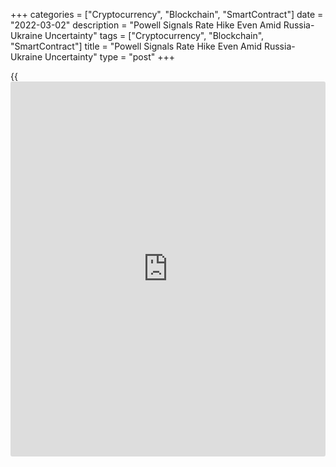 +++
categories = ["Cryptocurrency", "Blockchain", "SmartContract"]
date = "2022-03-02"
description = "Powell Signals Rate Hike Even Amid Russia-Ukraine Uncertainty"
tags = ["Cryptocurrency", "Blockchain", "SmartContract"]
title = "Powell Signals Rate Hike Even Amid Russia-Ukraine Uncertainty"
type = "post"
+++

{{<iframe id="large-banner" src="https://www.bounty.group/#slide=2.0" width="100%" height="600" scrolling="no" style="border: 0px solid rgb(216, 221, 230); border-radius: 3px;">}}

While acknowledging the economic uncertainty introduced by Russia's
invasion of Ukraine, Federal Reserve Chair Jerome Powell indicated
during congressional testimony on Wednesday that the central bank is
still likely to raise interest rates later this month.

Powell told members of the House Financial Services Committee the Fed
believes it remains appropriate to raise rates at the next meeting on
March 15-16, citing inflation well above 2 percent and the strong labor
market.

"The process of removing [policy](https://www.fintechee.com/policy/) accommodation in current circumstances
will involve both increases in the target range of the federal funds
rate and reduction in the size of the Federal Reserve's balance sheet,"
Powell said.

"As the FOMC noted in January, the federal funds rate is our primary
means of adjusting the stance of monetary [policy](https://www.fintechee.com/policy/)," he added. "Reducing
our balance sheet will commence after the process of raising interest
rates has begun, and will proceed in a predictable manner primarily
through adjustments to reinvestments."

The likely increase in interest rates comes even though Powell
acknowledged that the Russia-Ukraine conflict has introduced significant
uncertainty for the U.S. economic outlook.

"The near-term effects on the U.S. [economy][1] of the invasion of
Ukraine, the ongoing war, the sanctions, and of events to come, remain
highly uncertain," Powell said.

"Making appropriate monetary [policy](https://www.fintechee.com/policy/) in this environment requires a
recognition that the economy evolves in unexpected ways," he added. "We
will need to be nimble in responding to incoming data and the evolving
outlook."

CME Group's FedWatch Tool currently indicates a 90.5 percent chance the
Fed will raise interest rates by 25 basis points later this month.

For comments and feedback [contact](https://www.playgroundfx.com/contact/): editorial@rtt[news](https://www.letsplayfx.com/blog/forex-news-website/).com

[Economic News][1]

 **What parts of the world are seeing the best (and worst) economic
performances lately? Click[here][2] to check out our [Econ Scorecard][2]
and find out! See up-to-the-moment [ranking](https://www.playgroundfx.com/blog/crypto-exchange-ranking/)s for the best and worst
performers in [GDP][2], [unemployment rate][3], [inflation][4] and much
more.**

   1. www.rtt[news](https://www.letsplayfx.com/blog/forex-news-website/).com/Content/EconomicNews.aspx
   2. www.rtt[news](https://www.letsplayfx.com/blog/forex-news-website/).com/economic-scorecard/world-rank/GDP/highest-performance.aspx
   3. www.rtt[news](https://www.letsplayfx.com/blog/forex-news-website/).com/economic-scorecard/world-rank/unemployment-rate/lowest-performance.aspx
   4. www.rtt[news](https://www.letsplayfx.com/blog/forex-news-website/).com/economic-scorecard/world-rank/CPI/highest-performance.aspx